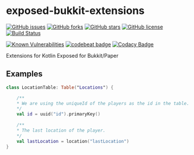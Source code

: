 # exposed-bukkit-extensions

[![GitHub issues](https://img.shields.io/github/issues/GiantTreeLP/exposed-bukkit-extensions.svg)](https://github.com/GiantTreeLP/exposed-bukkit-extensions/issues)
[![GitHub forks](https://img.shields.io/github/forks/GiantTreeLP/exposed-bukkit-extensions.svg)](https://github.com/GiantTreeLP/exposed-bukkit-extensions/network)
[![GitHub stars](https://img.shields.io/github/stars/GiantTreeLP/exposed-bukkit-extensions.svg)](https://github.com/GiantTreeLP/exposed-bukkit-extensions/stargazers)
[![GitHub license](https://img.shields.io/github/license/GiantTreeLP/exposed-bukkit-extensions.svg)](https://github.com/GiantTreeLP/exposed-bukkit-extensions/blob/master/LICENSE)
[![Build Status](https://ci.groundmc.net/buildStatus/icon?job=GiantTree/exposed-bukkit-extensions/master)](https://ci.groundmc.net/job/GiantTree/job/exposed-bukkit-extensions/job/master/)

[![Known Vulnerabilities](https://snyk.io/test/github/GiantTreeLP/exposed-bukkit-extensions/badge.svg?targetFile=pom.xml)](https://snyk.io/test/github/GiantTreeLP/exposed-bukkit-extensions?targetFile=pom.xml)
[![codebeat badge](https://codebeat.co/badges/152d55e0-94b2-45f5-a517-14ab65c21d7f)](https://codebeat.co/projects/github-com-gianttreelp-exposed-bukkit-extensions-master)
[![Codacy Badge](https://api.codacy.com/project/badge/Grade/3b6f0ae9d89647efbde931458c6a6688)](https://www.codacy.com/app/GiantTreeLP/exposed-bukkit-extensions?utm_source=github.com&amp;utm_medium=referral&amp;utm_content=GiantTreeLP/exposed-bukkit-extensions&amp;utm_campaign=Badge_Grade)

Extensions for Kotlin Exposed for Bukkit/Paper


## Examples

```kotlin
class LocationTable: Table("Locations") {

    /**
    * We are using the uniqueId of the players as the id in the table.
    */
    val id = uuid("id").primaryKey()
    
    /**
    * The last location of the player.
    */ 
    val lastLocation = location("lastLocation")
}
```
